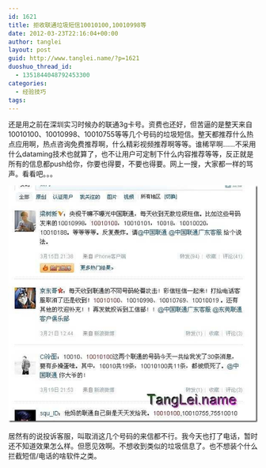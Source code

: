 ```yaml
---
id: 1621
title: 拒收联通垃圾短信10010100,10010998等
date: 2012-03-23T22:16:04+00:00
author: tanglei
layout: post
guid: http://www.tanglei.name/?p=1621
duoshuo_thread_id:
  - 1351844048792453300
categories:
  - 经验技巧
tags:
---
```

还是用之前在深圳实习时候办的联通3g卡号。资费也还好，但苦逼的是整天来自10010100、10010998、10010755等等几个号码的垃圾短信。整天都推荐什么热点应用啊，热点咨询免费推荐啊，什么精彩视频推荐啊等等。谁稀罕啊……不采用什么dataming技术也就算了，也不让用户可定制下什么内容推荐等等，反正就是所有的信息都push给你，你要也得要，不要也得要。网上一搜，大家都一样的骂声。看看吧。。。

[<img title="联通-垃圾信息-屏蔽 1" src="/wp-content/uploads/2012/03/1_thumb.jpg" alt="联通-垃圾信息-屏蔽 1"  data-pinit="registered" />](/wp-content/uploads/2012/03/1.jpg)

居然有的说投诉客服，叫取消这几个号码的来信都不行。我今天也打了电话，暂时还不知道效果怎么样。但愿见效啊。不想收到类似的垃圾信息了。也不想装个什么拦截短信/电话的啥软件之类。
